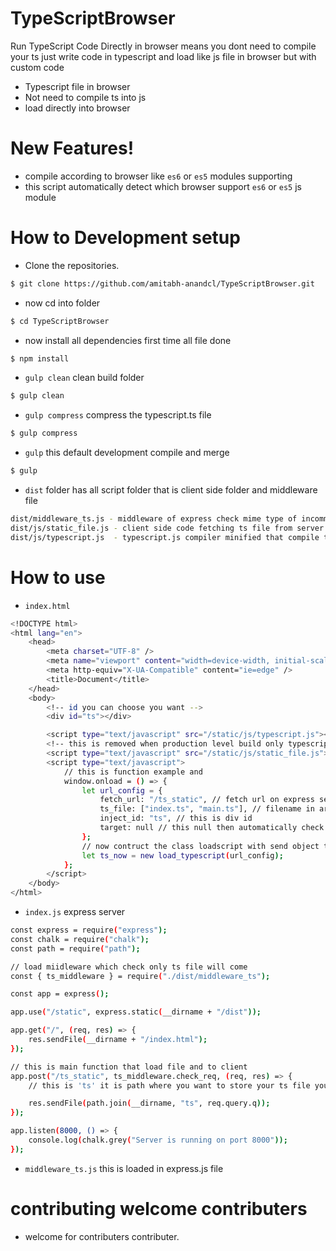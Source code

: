 # TypeScriptBrowser

Run TypeScript Code Directly in browser means you dont need to compile your ts just write code in typescript and load like js file in browser but with custom code

-   Typescript file in browser
-   Not need to compile ts into js
-   load directly into browser

# New Features!

-   compile according to browser like `es6` or `es5` modules supporting
-   this script automatically detect which browser support `es6` or `es5` js module

# How to Development setup

-   Clone the repositories.

```sh
$ git clone https://github.com/amitabh-anandcl/TypeScriptBrowser.git
```

-   now cd into folder

```sh
$ cd TypeScriptBrowser
```

-   now install all dependencies first time all file done

```sh
$ npm install
```

-   `gulp clean` clean build folder

```sh
$ gulp clean
```

-   `gulp compress` compress the typescript.ts file

```sh
$ gulp compress
```

-   `gulp` this default development compile and merge

```sh
$ gulp
```

-   `dist` folder has all script folder that is client side folder and middleware file

```sh
dist/middleware_ts.js - middleware of express check mime type of incomming file
dist/js/static_file.js - client side code fetching ts file from server
dist/js/typescript.js  - typescript.js compiler minified that compile ts into js runtime
```

# How to use

-   `index.html`

```sh
<!DOCTYPE html>
<html lang="en">
    <head>
        <meta charset="UTF-8" />
        <meta name="viewport" content="width=device-width, initial-scale=1.0" />
        <meta http-equiv="X-UA-Compatible" content="ie=edge" />
        <title>Document</title>
    </head>
    <body>
        <!-- id you can choose you want -->
        <div id="ts"></div>

        <script type="text/javascript" src="/static/js/typescript.js"></script>
        <!-- this is removed when production level build only typescript.js loaded and then load_typescript must call this -->
        <script type="text/javascript" src="/static/js/static_file.js"></script>
        <script type="text/javascript">
            // this is function example and
            window.onload = () => {
                let url_config = {
                    fetch_url: "/ts_static", // fetch url on express server all are post request
                    ts_file: ["index.ts", "main.ts"], // filename in array for sequence loading file
                    inject_id: "ts", // this is div id
                    target: null // this null then automatically check browser js version like es6 , es5 if set to es6 or es5 it will compile only setted value
                };
                // now contruct the class loadscript with send object to it
                let ts_now = new load_typescript(url_config);
            };
        </script>
    </body>
</html>
```

-   `index.js` express server

```sh
const express = require("express");
const chalk = require("chalk");
const path = require("path");

// load miidleware which check only ts file will come
const { ts_middleware } = require("./dist/middleware_ts");

const app = express();

app.use("/static", express.static(__dirname + "/dist"));

app.get("/", (req, res) => {
    res.sendFile(__dirname + "/index.html");
});

// this is main function that load file and to client
app.post("/ts_static", ts_middleware.check_req, (req, res) => {
    // this is 'ts' it is path where you want to store your ts file you can change according to you project file

    res.sendFile(path.join(__dirname, "ts", req.query.q));
});

app.listen(8000, () => {
    console.log(chalk.grey("Server is running on port 8000"));
});
```

-   `middleware_ts.js` this is loaded in express.js file

# contributing welcome contributers

-   welcome for contributers contributer.
